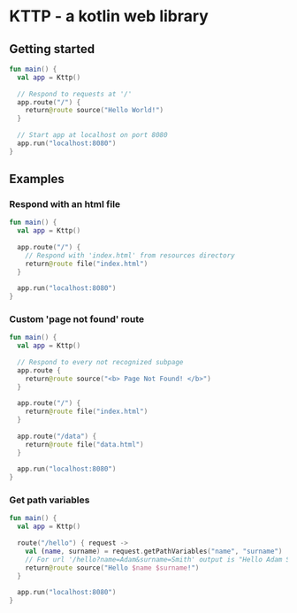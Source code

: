 # KTTP - a kotlin web library
## Getting started
```kotlin
fun main() {
  val app = Kttp()
  
  // Respond to requests at '/'
  app.route("/") {
    return@route source("Hello World!")
  }
  
  // Start app at localhost on port 8080
  app.run("localhost:8080")
}
```
## Examples
### Respond with an html file
```kotlin
fun main() {
  val app = Kttp()
  
  app.route("/") {
    // Respond with 'index.html' from resources directory
    return@route file("index.html")
  }
  
  app.run("localhost:8080")
}
```
### Custom 'page not found' route
```kotlin
fun main() {
  val app = Kttp()
  
  // Respond to every not recognized subpage 
  app.route {
    return@route source("<b> Page Not Found! </b>")
  }
  
  app.route("/") {
    return@route file("index.html")
  }
  
  app.route("/data") {
    return@route file("data.html")
  }
  
  app.run("localhost:8080")
}
```
### Get path variables
```kotlin
fun main() {
  val app = Kttp()
  
  route("/hello") { request ->
    val (name, surname) = request.getPathVariables("name", "surname")
    // For url '/hello?name=Adam&surname=Smith' output is "Hello Adam Smith!"
    return@route source("Hello $name $surname!")
  }
  
  app.run("localhost:8080")
}
```
